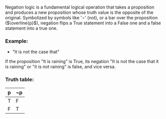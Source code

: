Negation logic is a fundamental logical operation that takes a proposition and produces a new proposition whose truth value is the opposite of the original. Symbolized by symbols like '$\neg$' (not), or a bar over the proposition ($\overline{p}$), negation flips a True statement into a False one and a false statement into a true one. 

### Example:

- "It is not the case that"

If the proposition "It is raining" is True, its negation "It is not the case that it is raining" or "it is not raining" is false, and vice versa.

### Truth table: 

| p   | $\neg$p |
| --- | ------- |
| T   | F       |
| F   | T       |
